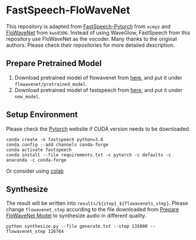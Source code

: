 # FastSpeech-FloWaveNet
This repository is adapted from [FastSpeech-Pytorch](https://github.com/xcmyz/FastSpeech) from `xcmyz` and [FloWaveNet](https://github.com/ksw0306/FloWaveNet) from `kws0306`. Instead of using WaveGlow, FastSpeech from this repository use FloWaveNet as the vocoder. Many thanks to the original authors. Please check their repositories for more detailed description.

## Prepare Pretrained Model
1. Download pretrained model of flowavenet from [here](https://drive.google.com/drive/folders/1AqdZaqAFRcBns4UDveLj3s4o4jOwIos8?usp=drive_link), and put it under `flowavenet/pretrained_model`.
2. Download pretrained model of fastspeech from [here](https://drive.google.com/file/d/1vMrKtbjPj9u_o3Y-8prE6hHCc6Yj4Nqk/view?usp=sharing), and put it under `new_model`.

## Setup Environment
Please check the [Pytorch](https://pytorch.org) website if CUDA version needs to be downloaded.
```
conda create -n fastspeech python=3.8
conda config --add channels conda-forge
conda activate fastspeech
conda install --file requirements.txt -c pytorch -c defaults -c anaconda -c conda-forge
```
Or consider using [colab](https://colab.research.google.com/drive/19Jhnk5BkNa6R97tgJn97QOV8fyogpeHm?usp=sharing)

## Synthesize
The result will be written into `results/${step}_${flowavenets_step}`. Please change `flowavenet_step` according to the file downloaded from [Prepare FloWaveNet Model](#prepare-flowavenet-model) to synthesize audio in different quality.
```
python synthesize.py --file generate.txt --step 135000 --flowavenet_step 126764
```